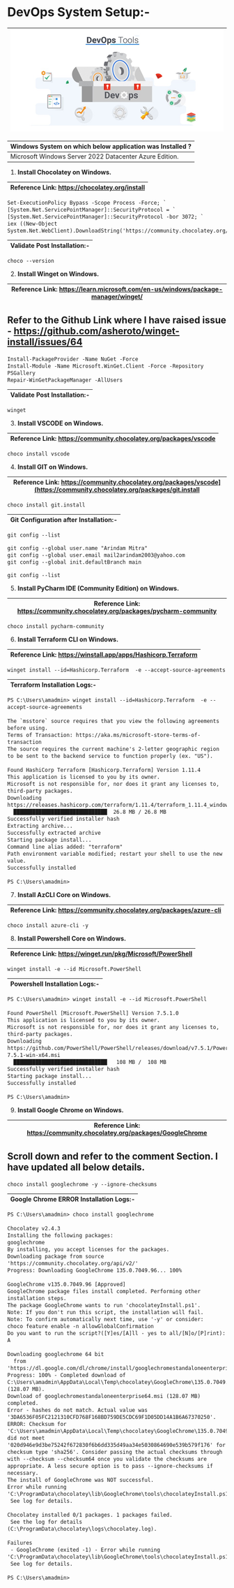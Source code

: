 # DevOps System Setup:-

| <img src="Images/1-Banner.jpg"> |
| --------- |

| Windows System on which below application was Installed ? |
| --------- |
| Microsoft Windows Server 2022 Datacenter Azure Edition. |

1. __Install Chocolatey on Windows.__

| Reference Link: https://chocolatey.org/install |
| --------- |

```
Set-ExecutionPolicy Bypass -Scope Process -Force; `
[System.Net.ServicePointManager]::SecurityProtocol = `
[System.Net.ServicePointManager]::SecurityProtocol -bor 3072; `
iex ((New-Object System.Net.WebClient).DownloadString('https://community.chocolatey.org/install.ps1'))
```

| Validate Post Installation:- |
| --------- |

```
choco --version
```

2. __Install Winget on Windows.__

| Reference Link: https://learn.microsoft.com/en-us/windows/package-manager/winget/ |
| --------- |

## Refer to the Github Link where I have raised issue - https://github.com/asheroto/winget-install/issues/64 

```
Install-PackageProvider -Name NuGet -Force
Install-Module -Name Microsoft.WinGet.Client -Force -Repository PSGallery
Repair-WinGetPackageManager -AllUsers
```

| Validate Post Installation:- |
| --------- |

```
winget
```

3. __Install VSCODE on Windows.__

| Reference Link: https://community.chocolatey.org/packages/vscode |
| --------- |

```
choco install vscode
```

4. __Install GIT on Windows.__

| Reference Link: https://community.chocolatey.org/packages/vscode](https://community.chocolatey.org/packages/git.install |
| --------- |

```
choco install git.install
```

| Git Configuration after Installation:- |
| --------- |

```
git config --list
```

```
git config --global user.name "Arindam Mitra"
git config --global user.email mail2arindam2003@yahoo.com
git config --global init.defaultBranch main
```

```
git config --list
```

5. __Install PyCharm IDE (Community Edition) on Windows.__

| Reference Link: https://community.chocolatey.org/packages/pycharm-community |
| --------- |

```
choco install pycharm-community
```

6. __Install Terraform CLI on Windows.__

| Reference Link: https://winstall.app/apps/Hashicorp.Terraform |
| --------- |

```
winget install --id=Hashicorp.Terraform  -e --accept-source-agreements
```

| Terraform Installation Logs:- |
| --------- |

```
PS C:\Users\amadmin> winget install --id=Hashicorp.Terraform  -e --accept-source-agreements

The `msstore` source requires that you view the following agreements before using.
Terms of Transaction: https://aka.ms/microsoft-store-terms-of-transaction
The source requires the current machine's 2-letter geographic region to be sent to the backend service to function properly (ex. "US").

Found HashiCorp Terraform [Hashicorp.Terraform] Version 1.11.4
This application is licensed to you by its owner.
Microsoft is not responsible for, nor does it grant any licenses to, third-party packages.
Downloading https://releases.hashicorp.com/terraform/1.11.4/terraform_1.11.4_windows_amd64.zip
  ██████████████████████████████  26.8 MB / 26.8 MB
Successfully verified installer hash
Extracting archive...
Successfully extracted archive
Starting package install...
Command line alias added: "terraform"
Path environment variable modified; restart your shell to use the new value.
Successfully installed

PS C:\Users\amadmin>
```

7. __Install AzCLI Core on Windows.__

| Reference Link: https://community.chocolatey.org/packages/azure-cli |
| --------- |

```
choco install azure-cli -y
```

8. __Install Powershell Core on Windows.__

| Reference Link: https://winget.run/pkg/Microsoft/PowerShell |
| --------- |

```
winget install -e --id Microsoft.PowerShell
```

| Powershell Installation Logs:- |
| --------- |

```
PS C:\Users\amadmin> winget install -e --id Microsoft.PowerShell

Found PowerShell [Microsoft.PowerShell] Version 7.5.1.0
This application is licensed to you by its owner.
Microsoft is not responsible for, nor does it grant any licenses to, third-party packages.
Downloading https://github.com/PowerShell/PowerShell/releases/download/v7.5.1/PowerShell-7.5.1-win-x64.msi
  ██████████████████████████████   108 MB /  108 MB
Successfully verified installer hash
Starting package install...
Successfully installed

PS C:\Users\amadmin>
```

9. __Install Google Chrome on Windows.__

| Reference Link: https://community.chocolatey.org/packages/GoogleChrome |
| --------- |

## Scroll down and refer to the comment Section. I have updated all below details.

```
choco install googlechrome -y --ignore-checksums
```

| Google Chrome ERROR Installation Logs:- |
| --------- |

```
PS C:\Users\amadmin> choco install googlechrome

Chocolatey v2.4.3
Installing the following packages:
googlechrome
By installing, you accept licenses for the packages.
Downloading package from source 'https://community.chocolatey.org/api/v2/'
Progress: Downloading GoogleChrome 135.0.7049.96... 100%

GoogleChrome v135.0.7049.96 [Approved]
GoogleChrome package files install completed. Performing other installation steps.
The package GoogleChrome wants to run 'chocolateyInstall.ps1'.
Note: If you don't run this script, the installation will fail.
Note: To confirm automatically next time, use '-y' or consider:
choco feature enable -n allowGlobalConfirmation
Do you want to run the script?([Y]es/[A]ll - yes to all/[N]o/[P]rint): A

Downloading googlechrome 64 bit
  from 'https://dl.google.com/dl/chrome/install/googlechromestandaloneenterprise64.msi'
Progress: 100% - Completed download of C:\Users\amadmin\AppData\Local\Temp\chocolatey\GoogleChrome\135.0.7049.96\googlechromestandaloneenterprise64.msi (128.07 MB).
Download of googlechromestandaloneenterprise64.msi (128.07 MB) completed.
Error - hashes do not match. Actual value was '3DA6536F05FC2121310CFD768F168BD759DE5CDC69F1D05DD14A1B6A67370250'.
ERROR: Checksum for 'C:\Users\amadmin\AppData\Local\Temp\chocolatey\GoogleChrome\135.0.7049.96\googlechromestandaloneenterprise64.msi' did not meet '020d946e9d3be75242f672830f6b6dd335d49aa34e5030864690e539b579f176' for checksum type 'sha256'. Consider passing the actual checksums through with --checksum --checksum64 once you validate the checksums are appropriate. A less secure option is to pass --ignore-checksums if necessary.
The install of GoogleChrome was NOT successful.
Error while running 'C:\ProgramData\chocolatey\lib\GoogleChrome\tools\chocolateyInstall.ps1'.
 See log for details.

Chocolatey installed 0/1 packages. 1 packages failed.
 See the log for details (C:\ProgramData\chocolatey\logs\chocolatey.log).

Failures
 - GoogleChrome (exited -1) - Error while running 'C:\ProgramData\chocolatey\lib\GoogleChrome\tools\chocolateyInstall.ps1'.
 See log for details.

PS C:\Users\amadmin>
```
